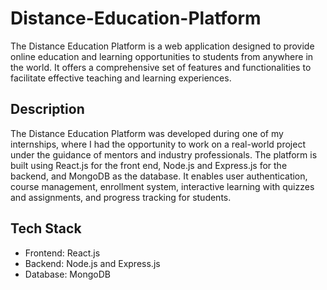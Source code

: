 # Distance-Education-Platform

The Distance Education Platform is a web application designed to provide online education and learning opportunities to students
from anywhere in the world. It offers a comprehensive set of features and functionalities to facilitate effective teaching and
learning experiences.

## Description

The Distance Education Platform was developed during one of my internships, where I had the opportunity to work on a real-world
project under the guidance of mentors and industry professionals. The platform is built using React.js for the front end, Node.js
and Express.js for the backend, and MongoDB as the database. It enables user authentication, course management, enrollment system,
interactive learning with quizzes and assignments, and progress tracking for students.

## Tech Stack

- Frontend: React.js
- Backend: Node.js and Express.js
- Database: MongoDB

